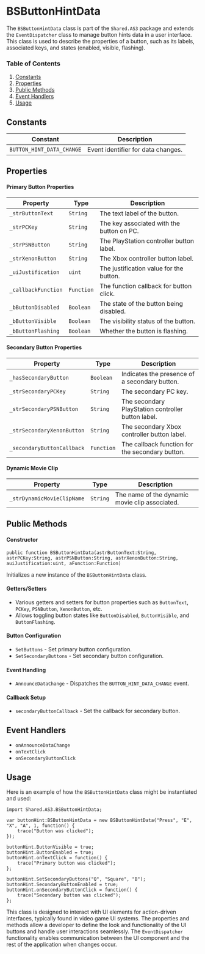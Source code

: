 # BSButtonHintData
The `BSButtonHintData` class is part of the `Shared.AS3` package and extends the `EventDispatcher` class to manage button hints data in a user interface.
This class is used to describe the properties of a button, such as its labels, associated keys, and states (enabled, visible, flashing).

### Table of Contents
1. [Constants](#constants)
2. [Properties](#properties)
3. [Public Methods](#public-methods)
4. [Event Handlers](#event-handlers)
5. [Usage](#usage)

## Constants
| Constant                 | Description                         |
|--------------------------|-------------------------------------|
| `BUTTON_HINT_DATA_CHANGE`| Event identifier for data changes.  |

## Properties

#### Primary Button Properties
| Property             | Type     | Description                                  |
|----------------------|----------|----------------------------------------------|
| `_strButtonText`     | `String` | The text label of the button.                |
| `_strPCKey`          | `String` | The key associated with the button on PC.    |
| `_strPSNButton`      | `String` | The PlayStation controller button label.     |
| `_strXenonButton`    | `String` | The Xbox controller button label.            |
| `_uiJustification`   | `uint`   | The justification value for the button.      |
| `_callbackFunction`  | `Function` | The function callback for button click.    |
| `_bButtonDisabled`   | `Boolean`| The state of the button being disabled.      |
| `_bButtonVisible`    | `Boolean`| The visibility status of the button.         |
| `_bButtonFlashing`   | `Boolean`| Whether the button is flashing.              |

#### Secondary Button Properties
| Property                      | Type      | Description                                         |
|-------------------------------|-----------|-----------------------------------------------------|
| `_hasSecondaryButton`         | `Boolean` | Indicates the presence of a secondary button.       |
| `_strSecondaryPCKey`          | `String`  | The secondary PC key.                               |
| `_strSecondaryPSNButton`      | `String`  | The secondary PlayStation controller button label.  |
| `_strSecondaryXenonButton`    | `String`  | The secondary Xbox controller button label.         |
| `_secondaryButtonCallback`    | `Function`| The callback function for the secondary button.     |

#### Dynamic Movie Clip
| Property                  | Type     | Description                                     |
|---------------------------|----------|-------------------------------------------------|
| `_strDynamicMovieClipName`| `String` | The name of the dynamic movie clip associated.  |

## Public Methods

#### Constructor
```as3
public function BSButtonHintData(astrButtonText:String, astrPCKey:String, astrPSNButton:String, astrXenonButton:String, auiJustification:uint, aFunction:Function)
```
Initializes a new instance of the `BSButtonHintData` class.

#### Getters/Setters
- Various getters and setters for button properties such as `ButtonText`, `PCKey`, `PSNButton`, `XenonButton`, etc.
- Allows toggling button states like `ButtonDisabled`, `ButtonVisible`, and `ButtonFlashing`.

#### Button Configuration
- `SetButtons` - Set primary button configuration.
- `SetSecondaryButtons` - Set secondary button configuration.

#### Event Handling
- `AnnounceDataChange` - Dispatches the `BUTTON_HINT_DATA_CHANGE` event.

#### Callback Setup
- `secondaryButtonCallback` - Set the callback for secondary button.

## Event Handlers
- `onAnnounceDataChange`
- `onTextClick`
- `onSecondaryButtonClick`

## Usage

Here is an example of how the `BSButtonHintData` class might be instantiated and used:

```as3
import Shared.AS3.BSButtonHintData;

var buttonHint:BSButtonHintData = new BSButtonHintData("Press", "E", "X", "A", 1, function() {
    trace("Button was clicked");
});

buttonHint.ButtonVisible = true;
buttonHint.ButtonEnabled = true;
buttonHint.onTextClick = function() {
    trace("Primary button was clicked");
};

buttonHint.SetSecondaryButtons("Q", "Square", "B");
buttonHint.SecondaryButtonEnabled = true;
buttonHint.onSecondaryButtonClick = function() {
    trace("Secondary button was clicked");
};
```

This class is designed to interact with UI elements for action-driven interfaces, typically found in video game UI systems.
The properties and methods allow a developer to define the look and functionality of the UI buttons and handle user interactions seamlessly. The `EventDispatcher` functionality enables communication between the UI component and the rest of the application when changes occur.
